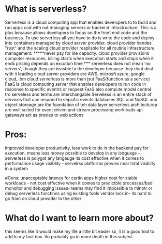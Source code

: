 # What is serverless?

Serverless is a cloud computing app that enables developers to to build and run apps cod with out managing servers or backend infrastructure.
This is a plus because allows developers to focus on the front end code and the business.
To use serverless all you have to do is write the code and deploy into containers managed by cloud server provider.
cloud provider handes "rest" and the scaling
cloud provider resplisble for all routine infrastructure management.
*****never pay for ide capacity. cloud provider provisions computer resources.
billing starts when execution starts and stops when it ends
pricing depends on excution time
*** serverless does not mean 'no servers', though they are invisble to the developer because they dont deal with it
leading cloud server providers are AWS, microsft azure, google cloud, ibm cloud
serverless is more than jsut FaaS(function as a service)
FaaS is cloud computing server that enables developers to run code in response to specific eventrs or request
FaaS also compute model central tro serveless and terms are interchangable
Serveless is an entire stack of  services that can respond to sepcific events
databases SQL and NoSQL and object storeage are the foundation of teh data layer
serverless  architecturea are well suited for event driven and stream processing workloads
api gateways act as proxies to web actions 
 

# Pros:

improved developer productivity, less work to do in the backend
pay for execution, means less money
possible to develop in any language - serverless is polygot any langauge
its cost effective when it comes to performance
usage visiblity - servelrss platforms provies near total visibilty in a system

#Cons:
unacceptable latency for certin apps
higher cost for stable  workloads - not cost effective when it comes to predictble processes/bad
monoitor and debugging issues- teams may find it impossible to minotr or debug serverless functinos using existing tools
vendor lock in-  its hard to go from on cloud provider to the other 
 

# What do I want to learn more about?

this seems like it would make my life a little bit easier so, it is a good tool to add to my tool box. So probably go in more depth in this subject.
